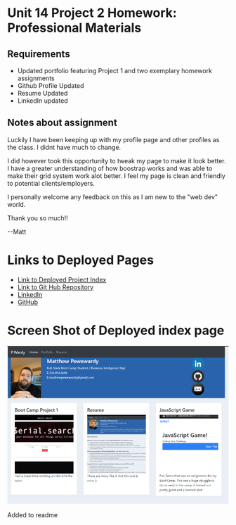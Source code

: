# Unit 14 Project 2 Homework: Professional Materials

## Requirements

- Updated portfolio featuring Project 1 and two exemplary homework assignments
- Github Profile Updated
- Resume Updated
- LinkedIn updated

## Notes about assignment

Luckily I have been keeping up with my profile page and other profiles as the class. I didnt have much to change.

I did however took this opportunity to tweak my page to make it look better. I have a greater understanding of how boostrap works and was able to make their grid system work alot better. I feel my page is clean and friendly to potential clients/employers.

I personally welcome any feedback on this as I am new to the "web dev" world.

Thank you so much!!

--Matt

# Links to Deployed Pages

- [Link to Deployed Project Index](https://pewewardy.com/index.html)
- [Link to Git Hub Repository](https://github.com/mattyparty/mattyparty.github.io)
- [LinkedIn](https://www.linkedin.com/in/matthew-pewewardy-36707811/)
- [GitHub](https://github.com/mattyparty/)

# Screen Shot of Deployed index page

![alt text](https://raw.githubusercontent.com/mattyparty/mattyparty.github.io/main/assets/UpdatedProfile.png 'Deployed Index Screen Shot')

Added to readme
